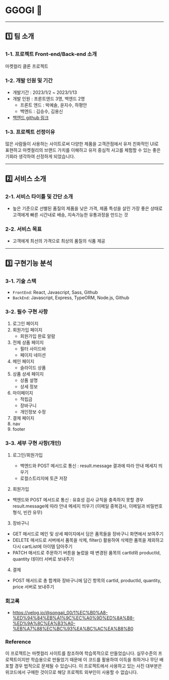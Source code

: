 # GGOGI 🥩

---

## 1️⃣ 팀 소개

### 1-1. 프로젝트 Front-end/Back-end 소개

마켓컬리 클론 프로젝트

### 1-2. 개발 인원 및 기간

- 개발기간 : 2023/1/2 ~ 2023/1/13
- 개발 인원 : 프론트엔드 3명, 백엔드 2명
  - 프론트 엔드 : 박예솔, 윤지수, 하평안
  - 백엔드 : 김승수, 김용신
- [백엔드 github 링크](https://github.com/wecode-bootcamp-korea/41-1st-GGogi-backend)

### 1-3. 프로젝트 선정이유

많은 사람들이 사용하는 사이트로써 다양한 제품을 고객관점에서 유저 친화적인 UI로 표현하고 마켓컬리의 브랜드 가치를 이해하고 유저 중심적 사고를 체험할 수 있는 좋은 기회라 생각하여 선정하게 되었습니다.

---

## 2️⃣ 서비스 소개

### 2-1. 서비스 타이틀 및 간단 소개

- 높은 기준으로 선별된 품질의 제품을 낮은 가격, 제품 특성을 살린 가장 좋은 상태로 고객에게 빠른 시간내로 배송, 지속가능한 유통과정을 만드는 것

### 2-2. 서비스 목표

- 고객에게 최선의 가격으로 최상의 품질의 식품 제공

---

## 3️⃣ 구현기능 분석

### 3-1. 기술 스택

- `FrontEnd`: React, Javascript, Sass, Github
- `BackEnd`: Javascript, Express, TypeORM, Node.js, Github

### 3-2. 필수 구현 사항

1. 로그인 페이지
2. 회원가입 페이지
   - 회원가입 완료 알람
3. 전체 상품 페이지
   - 필터 사이드바
   - 페이지 네이션
4. 메인 페이지
   - 슬라이드 상품
5. 상품 상세 페이지
   - 상품 설명
   - 상세 정보
6. 마이페이지
   - 적립금
   - 장바구니
   - 개인정보 수정
7. 결제 페이지
8. nav
9. footer

### 3-3. 세부 구현 사항(개인)

1. 로그인/회원가입

   - 백엔드와 POST 메서드로 통신 : result.message 결과에 따라 안내 메세지 띄우기
   - 로컬스트리지에 토큰 저장

2. 회원가입
  - 백엔드와 POST 메서드로 통신
  : 유효성 검사 규칙을 충족하지 못할 경우 result.message에 따라 안내 메세지 띄우기 
  (이메일 중복검사, 이메일과 비밀번호 형식, 빈칸 유무)
  
3. 장바구니
  - GET 매서드로 메인 및 상세 페이지에서 담은 품목들을 장바구니 화면에서 보여주기
  - DELETE 매서드로 서버에서 품목을 삭제, filter() 활용하여 삭제한 품목을 제외하고 다시 cartList에 아이템 담아주기
  - PATCH 매서드로 주문하기 버튼을 눌렀을 때 변경된 품목의 cartId와 productId, quantity 데이터 서버로 보내주기

4. 결제
  - POST 매서드로 총 합계와 장바구니에 담긴 항목의 cartId, productId, quantity, price 서버로 보내주기

### 회고록
- https://velog.io/@songaji_00/1%EC%B0%A8-%ED%94%84%EB%A1%9C%EC%A0%9D%ED%8A%B8-%ED%9A%8C%EA%B3%A0-%EB%A7%88%EC%BC%93%EA%BC%AC%EA%B8%B0
### Reference

이 프로젝트는 마켓컬리 사이트를 참조하여 학습목적으로 만들었습니다.
실무수준의 프로젝트이지만 학습용으로 만들었기 때문에 이 코드를 활용하여 이득을 취하거나 무단 배포할 경우 법적으로 문제될 수 있습니다.
이 프로젝트에서 사용하고 있는 사진 대부분은 위코드에서 구매한 것이므로 해당 프로젝트 외부인이 사용할 수 없습니다.
